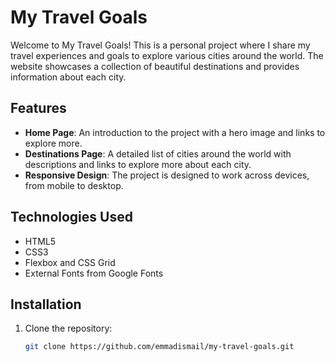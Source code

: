# My Travel Goals

Welcome to My Travel Goals! This is a personal project where I share my travel experiences and goals to explore various cities around the world. The website showcases a collection of beautiful destinations and provides information about each city.

## Features

- **Home Page**: An introduction to the project with a hero image and links to explore more.
- **Destinations Page**: A detailed list of cities around the world with descriptions and links to explore more about each city.
- **Responsive Design**: The project is designed to work across devices, from mobile to desktop.

## Technologies Used

- HTML5
- CSS3
- Flexbox and CSS Grid
- External Fonts from Google Fonts

## Installation

1. Clone the repository:
   ```bash
   git clone https://github.com/emmadismail/my-travel-goals.git
